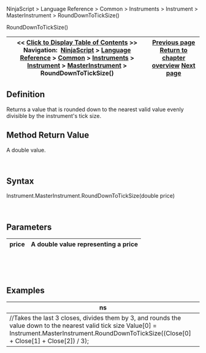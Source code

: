 ﻿


NinjaScript \> Language Reference \> Common \> Instruments \> Instrument \> MasterInstrument \> RoundDownToTickSize()






















RoundDownToTickSize()







| \<\< [Click to Display Table of Contents](rounddowntoticksize.md) \>\> **Navigation:**     [NinjaScript](ninjascript.md) \> [Language Reference](language_reference_wip.md) \> [Common](common.md) \> [Instruments](instruments_ninjascript.md) \> [Instrument](instrument.md) \> [MasterInstrument](masterinstrument.md) \> RoundDownToTickSize() | [Previous page](roundtoticksize.md) [Return to chapter overview](masterinstrument.md) [Next page](splits.md) |
| --- | --- |











## Definition


Returns a value that is rounded down to the nearest valid value evenly divisible by the instrument's tick size.


## 


## Method Return Value


A double value.


 


## Syntax


Instrument.MasterInstrument.RoundDownToTickSize(double price)


 


## Parameters




| price | A double value representing a price |
| --- | --- |



 


 


## Examples




| ns |
| --- |
| //Takes the last 3 closes, divides them by 3, and rounds the value down to the nearest valid tick size Value\[0] \= Instrument.MasterInstrument.RoundDownToTickSize((Close\[0] \+ Close\[1] \+ Close\[2]) / 3\); |









